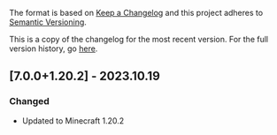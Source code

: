 The format is based on [Keep a Changelog](http://keepachangelog.com/en/1.0.0/) and this project adheres to [Semantic Versioning](http://semver.org/spec/v2.0.0.html).

This is a copy of the changelog for the most recent version. For the full version history, go [here](https://github.com/illusivesoulworks/cakechomps/blob/1.20.2/CHANGELOG.md).

## [7.0.0+1.20.2] - 2023.10.19
### Changed
- Updated to Minecraft 1.20.2
